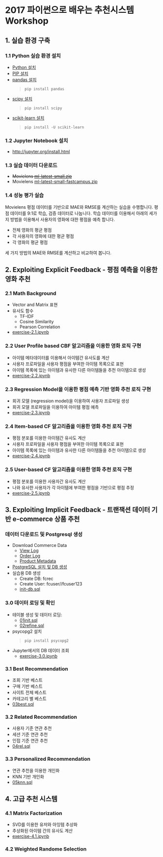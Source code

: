 # 2017 파이썬으로 배우는 추천시스템 Workshop

## 1. 실습 환경 구축

### 1.1 Python 실습 환경 설치
* [Python 설치](https://www.python.org/downloads/)
* [PIP 설치](https://pip.pypa.io/en/stable/installing/)
* [pandas 설치](http://pandas.pydata.org/)
    > `pip install pandas`
* [scipy 설치](https://www.scipy.org/install.html)
    > `pip install scipy`
* [scikit-learn 설치](http://scikit-learn.org/stable/install.html)
    > `pip install -U scikit-learn`

### 1.2 Jupyter Notebook 설치
* http://jupyter.org/install.html

### 1.3 실습 데이터 다운로드
* ~~Movielens [ml-latest-small.zip](http://files.grouplens.org/datasets/movielens/ml-latest-small.zip)~~
* Movielens [ml-latest-small-fastcampus.zip](https://s3.ap-northeast-2.amazonaws.com/ym-education/fastcampus/ml-latest-small-fastcampus.zip)

### 1.4 성능 평가 실습
Movielens 평점 데이터를 기반으로 MAE와 RMSE를 계산하는 실습을 수행합니다.
평점 데이터를 9:1로 학습, 검증 데이터로 나눕니다. 학습 데이터를 이용해서 아래의 세가지 방법을 이용해서 사용자의 영화에 대한 평점을 예측 합니다.

* 전체 영화의 평균 평점
* 각 사용자의 영화에 대한 평균 평점
* 각 영화의 평균 평점

세 가지 방법의 MAE와 RMSE를 계산하고 비교하여 봅니다.

## 2. Exploiting Explicit Feedback - 평점 예측을 이용한 영화 추천

### 2.1 Math Background
* Vector and Matrix 표현
* 유사도 함수
    * TF-IDF
    * Cosine Similarity
    * Pearson Correlation
* [exercise-2.1.ipynb](movielens/exercise-2.1.ipynb)

### 2.2 User Profile based CBF 알고리즘을 이용한 영화 로직 구현
* 아이템 메타데이터를 이용해서 아이템간 유사도를 계산
* 사용자 프로파일을 사용자 평점을 부여한 아이템 목록으로 표현
* 아이템 목록에 있는 아이템과 유사한 다른 아이템들을 추천 아이템으로 생성
* [exercise-2.2.ipynb](movielens/exercise-2.2.ipynb)

### 2.3 Regression Model을 이용한 평점 예측 기반 영화 추천 로직 구현
* 회귀 모델 (regression model)을 이용하여 사용자 프로파일 생성
* 회귀 모델 프로파일을 이용하여 아이템 평점 예측
* [exercise-2.3.ipynb](movielens/exercise-2.3.ipynb)

### 2.4 Item-based CF 알고리즘을 이용한 영화 추천 로직 구현
* 평점 분포를 이용한 아이템간 유사도 계산
* 사용자 프로파일을 사용자 평점을 부여한 아이템 목록으로 표현
* 아이템 목록에 있는 아이템과 유사한 다른 아이템들을 추천 아이템으로 생성
* [exercise-2.4.ipynb](movielens/exercise-2.4.ipynb)

### 2.5 User-based CF 알고리즘을 이용한 영화 추천 로직 구현
* 평점 분포를 이용한 사용자간 유사도 계산
* 나와 유사한 사용자가 각 아이템에 부여한 평점을 기반으로 평점 추정
* [exercise-2.5.ipynb](movielens/exercise-2.5.ipynb)



## 3. Exploiting Implicit Feedback - 트랜잭션 데이터 기반 e-commerce 상품 추천

### 데이터 다운로드 및 Postgresql 생성
* Download Commerce Data
    * [View Log]( http://pakdd2017.recobell.io/site_view_log_small.csv000.gz)
    * [Order Log]( http://pakdd2017.recobell.io/site_order_log_small.csv000.gz)
    * [Product Metadata]( http://pakdd2017.recobell.io/site_product_w_img.csv000.gz)
* [PostgreSQL 설치 및 DB 생성](https://www.postgresql.org/download/)
* 실습용 DB 생성
    * Create DB: fcrec
    * Create User: fcuser//fcuser123
    * [init-db.sql](init-db.sql)

### 3.0 데이터 로딩 및 확인 
* 테이블 생성 및 데이터 로딩: 
    * [01init.sql](commerce/01init.sql)
    * [02refine.sql](commerce/02refine.sql)
* psycopg2 설치
    > `pip install psycopg2`
* Jupyter에서의 DB 데이터 조회
    * [exercise-3.0.ipynb](commerce/exercise-3.0.ipynb)

### 3.1 Best Recommendation
* 조회 기반 베스트
* 구매 기반 베스트
* 사이트 전체 베스트
* 카테고리 별 베스트
* [03best.sql](commerce/03best.sql)

### 3.2 Related Recommendation
* 사용자 기준 연관 추천
* 세션 기준 연관 추천
* 인접 기준 연관 추천
* [04rel.sql](commerce/04rel.sql)

### 3.3 Personalized Recommendation
* 연관 추천을 이용한 개인화
* KNN 기반 개인화
* [05knn.sql](commerce/05knn.sql)

## 4. 고급 추천 시스템

### 4.1 Matrix Factorization
* SVD를 이용한 유저와 아잉템 추상화
* 추상화된 아이템 간의 유사도 계산
* [exercise-4.1.ipynb](movielens/exercise-4.1.ipynb)

### 4.2 Weighted Randome Selection